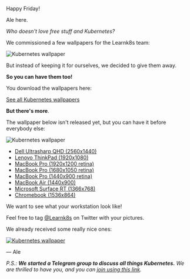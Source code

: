 Happy Friday!

Ale here.

_Who doesn't love free stuff and Kubernetes?_

We commissioned a few wallpapers for the Learnk8s team:

![Kubernetes wallpaper](https://mcusercontent.com/2f82ec7d5caaa9ced71141211/images/55072198-3573-4244-ba28-d62fc41d5f08.jpg)

But instead of keeping it for ourselves, we decided to give them away.

**So you can have them too!**

You download the wallpapers here:

[See all Kubernetes wallpapers](https://learnk8s.io/kubernetes-wallpapers "See all Kubernetes wallpapers")

**But there's more**.

The wallpaper below isn't released yet, but you can have it before everybody else:

![Kubernetes wallpaper](https://mcusercontent.com/2f82ec7d5caaa9ced71141211/images/325f8aab-1e33-40ce-a998-2ffcf602fcc6.jpg)

- [Dell Ultrasharp QHD (2560x1440)](https://mcusercontent.com/2f82ec7d5caaa9ced71141211/images/0acd1b47-0c17-4d05-b919-c3be6de04ebc.png)
- [Lenovo ThinkPad (1920x1080)](https://mcusercontent.com/2f82ec7d5caaa9ced71141211/images/f0f7db9e-ba23-4519-ac69-c7475151a1f2.png)
- [MacBook Pro (1920x1200 retina)](https://mcusercontent.com/2f82ec7d5caaa9ced71141211/images/03d97f57-5057-4216-ab59-777ca6fa9736.png)
- [MacBook Pro (1680x1050 retina)](https://mcusercontent.com/2f82ec7d5caaa9ced71141211/images/5ecce8e2-6dae-4969-85af-f3e4f4e6faf7.png)
- [MacBook Pro (1440x900 retina)](https://mcusercontent.com/2f82ec7d5caaa9ced71141211/images/0d761579-5696-4562-9170-23d43eb21373.png)
- [MacBook Air (1440x900)](https://mcusercontent.com/2f82ec7d5caaa9ced71141211/images/6e763eef-889f-403f-bf5e-4032f0cbad5e.png)
- [Microsoft Surface RT (1366x768)](https://mcusercontent.com/2f82ec7d5caaa9ced71141211/images/62c65072-3553-43be-aa1a-b65dc7949d58.png)
- [Chromebook (1536x864)](https://mcusercontent.com/2f82ec7d5caaa9ced71141211/images/61e768a5-d48d-42e7-b7d3-ef2b07f70416.png)

We want to see what your workstation look like!

Feel free to tag [@Learnk8s](https://twitter.com/learnk8s) on Twitter with your pictures.

We already received some really nice ones:

[![Kubernetes wallpaper](https://mcusercontent.com/2f82ec7d5caaa9ced71141211/images/fa89fd42-2ca0-48ff-ab5c-3617e6049a22.jpg)](https://imgur.com/RZfhh4N)

— Ale

_P.S.: **We started a Telegram group to discuss all things Kubernetes.** We are thrilled to have you, and you can [join using this link](https://t.me/learnk8s)._